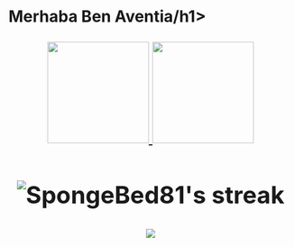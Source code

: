 <h1>Merhaba Ben Aventia/h1>

<p align="center">
    <a href="https://github.com/Aventiass/github-readme-streak-stats">
    </a>
</p>
<div align="center">
  
  <a href="https://github.com/Aventiass" onmouseover="this.style.textDecoration='none'">
    <img height="180em" src="https://github-readme-stats.vercel.app/api?username=Aventiass&show_icons=true&theme=omni&include_all_commits=true&count_private=true" />
    <img height="180em" src="https://github-readme-stats.vercel.app/api/top-langs/?username=Aventiass&layout=compact&langs_count=7&theme=omni" />
  </a>
  
  ## <img title="🔥 Get streak stats for your profile at git.io/streak-stats" alt="SpongeBed81's streak" src="https://github-readme-streak-stats.herokuapp.com/?user=Aventiass&theme=black-ice&hide_border=true&stroke=0000&background=060A0CD0"/>
  
  <img align="center" src="https://github.com/danicaus/danicaus/blob/output/github-contribution-grid-snake.svg" />
  
</div> 

